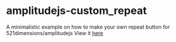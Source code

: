 # amplitudejs-custom_repeat
A minimalistic example on how to make your own repeat button for 521dimensions/amplitudejs
View it [here](http://darnok2221.no-ip.biz/github/amplitudejs-custom_repeat/)
